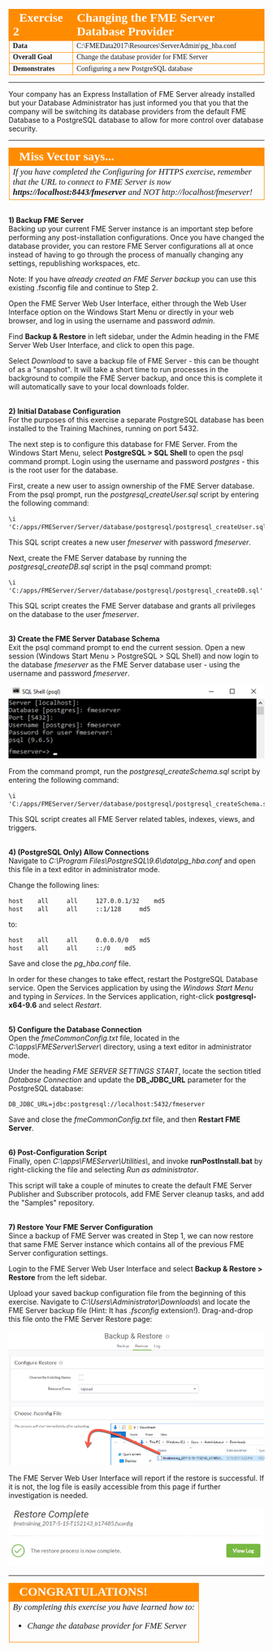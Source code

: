<!--Exercise Section-->

<table style="border-spacing: 0px;border-collapse: collapse;font-family:serif">
<tr>
<td width=25% style="vertical-align:middle;background-color:darkorange;border: 2px solid darkorange">
<i class="fa fa-cogs fa-lg fa-pull-left fa-fw" style="color:white;padding-right: 12px;vertical-align:text-top"></i>
<span style="color:white;font-size:x-large;font-weight: bold">Exercise 2</span>
</td>
<td style="border: 2px solid darkorange;background-color:darkorange;color:white">
<span style="color:white;font-size:x-large;font-weight: bold">Changing the FME Server Database Provider</span>
</td>
</tr>

<tr>
<td style="border: 1px solid darkorange; font-weight: bold">Data</td>
<td style="border: 1px solid darkorange">C:\FMEData2017\Resources\ServerAdmin\pg_hba.conf</td>
</tr>

<tr>
<td style="border: 1px solid darkorange; font-weight: bold">Overall Goal</td>
<td style="border: 1px solid darkorange">Change the database provider for FME Server</td>
</tr>

<tr>
<td style="border: 1px solid darkorange; font-weight: bold">Demonstrates</td>
<td style="border: 1px solid darkorange">Configuring a new PostgreSQL database</td>
</tr>

</table>

---

Your company has an Express Installation of FME Server already installed but your Database Administrator has just informed you that you that the company will be switching its database providers from the default FME Database to a PostgreSQL database to allow for more control over database security.

---

<!--Miss Vector says...--> 

<table style="border-spacing: 0px">
<tr>
<td style="vertical-align:middle;background-color:darkorange;border: 2px solid darkorange">
<i class="fa fa-quote-left fa-lg fa-pull-left fa-fw" style="color:white;padding-right: 12px;vertical-align:text-top"></i>
<span style="color:white;font-size:x-large;font-weight: bold;font-family:serif">Miss Vector says...</span>
</td>
</tr>

<tr>
<td style="border: 1px solid darkorange">
<span style="font-family:serif; font-style:italic; font-size:larger">
If you have completed the Configuring for HTTPS exercise, remember that the URL to connect to FME Server is now </span><span style="font-family:serif; font-style:italic; font-weight:bold; font-size:larger">https://localhost:8443/fmeserver</span><span style="font-family:serif; font-style:italic; font-size:larger"> and NOT http://localhost/fmeserver!
</span>
</td>
</tr>
</table>


<br>**1) Backup FME Server**
<br>Backing up your current FME Server instance is an important step before performing any post-installation configurations. Once you have changed the database provider, you can restore FME Server configurations all at once instead of having to go through the process of manually changing any settings, republishing workspaces, etc.

Note: If you have *already created an FME Server backup* you can use this existing .fsconfig file and continue to Step 2.

Open the FME Server Web User Interface, either through the Web User Interface option on the Windows Start Menu or directly in your web browser, and log in using the username and password *admin*.

Find **Backup & Restore** in left sidebar, under the Admin heading in the FME Server Web User Interface, and click to open this page.

Select *Download* to save a backup file of FME Server - this can be thought of as a "snapshot". It will take a short time to run processes in the background to compile the FME Server backup, and once this is complete it will automatically save to your local downloads folder.


<br>**2) Initial Database Configuration**
<br>For the purposes of this exercise a separate PostgreSQL database has been installed to the Training Machines, running on port 5432. 

The next step is to configure this database for FME Server. From the Windows Start Menu, select **PostgreSQL &gt; SQL Shell** to open the psql command prompt. Login using the username and password *postgres* - this is the root user for the database.

First, create a new user to assign ownership of the FME Server database. From the psql prompt, run the *postgresql\_createUser.sql* script by entering the following command:
		
	\i 'C:/apps/FMEServer/Server/database/postgresql/postgresql_createUser.sql'
	
This SQL script creates a new user *fmeserver* with password *fmeserver*.

Next, create the FME Server database by running the *postgresql\_createDB.sql* script in the psql command prompt:

	\i 'C:/apps/FMEServer/Server/database/postgresql/postgresql_createDB.sql'

This SQL script creates the FME Server database and grants all privileges on the database to the user *fmeserver*.


<br>**3) Create the FME Server Database Schema**
<br>Exit the psql command prompt to end the current session. Open a new session (Windows Start Menu &gt; PostgreSQL &gt; SQL Shell) and now login to the database *fmeserver* as the FME Server database user - using the username and password *fmeserver*.

![](./Images/4.410.SQLShell_fmeserver.png)

From the command prompt, run the *postgresql\_createSchema.sql* script by entering the following command:

	\i 'C:/apps/FMEServer/Server/database/postgresql/postgresql_createSchema.sql'
	
This SQL script creates all FME Server related tables, indexes, views, and triggers.


<br>**4) (PostgreSQL Only) Allow Connections**
<br>Navigate to *C:\Program Files\PostgreSQL\9.6\data\pg_hba.conf* and open this file in a text editor in administrator mode.

Change the following lines:

	host	all		all		127.0.0.1/32	md5
	host	all		all		::1/128		md5

to:

	host	all		all 	0.0.0.0/0	md5
	host	all		all		::/0	md5

Save and close the *pg_hba.conf* file.

In order for these changes to take effect, restart the PostgreSQL Database service. Open the Services application by using the *Windows Start Menu* and typing in *Services*. In the Services application, right-click **postgresql-x64-9.6** and select *Restart*.


<br>**5) Configure the Database Connection**
<br>Open the *fmeCommonConfig.txt* file, located in the *C:\apps\FMEServer\Server\\* directory, using a text editor in administrator mode.

Under the heading *FME SERVER SETTINGS START*, locate the section titled *Database Connection* and update the **DB_JDBC_URL** parameter for the PostgreSQL database:

	DB_JDBC_URL=jdbc:postgresql://localhost:5432/fmeserver

Save and close the *fmeCommonConfig.txt* file, and then **Restart FME Server**.


<br>**6) Post-Configuration Script**
<br>Finally, open *C:\apps\FMEServer\Utilities\\*, and invoke **runPostInstall.bat** by right-clicking the file and selecting *Run as administrator*.

This script will take a couple of minutes to create the default FME Server Publisher and Subscriber protocols, add FME Server cleanup tasks, and add the "Samples" repository.


<br>**7) Restore Your FME Server Configuration**
<br>Since a backup of FME Server was created in Step 1, we can now restore that same FME Server instance which contains all of the previous FME Server configuration settings.

Login to the FME Server Web User Interface and select **Backup & Restore &gt; Restore** from the left sidebar.

Upload your saved backup configuration file from the beginning of this exercise. Navigate to *C:\Users\Administrator\Downloads\\* and locate the FME Server backup file (Hint: It has *.fsconfig* extension!). Drag-and-drop this file onto the FME Server Restore page:

![](./Images/4.411.RestoreConfiguration.png)

The FME Server Web User Interface will report if the restore is successful. If it is not, the log file is easily accessible from this page if further investigation is needed.

![](./Images/4.412.RestoreSuccess.png)

---

<!--Exercise Congratulations Section--> 

<table style="border-spacing: 0px">
<tr>
<td style="vertical-align:middle;background-color:darkorange;border: 2px solid darkorange">
<i class="fa fa-thumbs-o-up fa-lg fa-pull-left fa-fw" style="color:white;padding-right: 12px;vertical-align:text-top"></i>
<span style="color:white;font-size:x-large;font-weight: bold;font-family:serif">CONGRATULATIONS!</span>
</td>
</tr>

<tr>
<td style="border: 1px solid darkorange">
<span style="font-family:serif; font-style:italic; font-size:larger">
By completing this exercise you have learned how to:
<br>
<ul><li>Change the database provider for FME Server</li></ul>
</span>
</td>
</tr>
</table>
